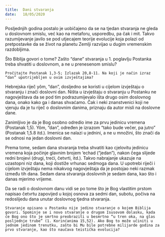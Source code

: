 ```yaml
---
title:  Dani stvaranja
date:   18/05/2020
---
```


Posljednjih godina postalo je uobičajeno da se na tjedan stvaranja ne gleda u doslovnom smislu, već kao na metaforu, usporedbu, pa čak i mit. Takvo razumijevanje javilo se pod utjecajem teorije evolucije koja polazi od pretpostavke da se život na planetu Zemlji razvijao u dugim vremenskim razdobljima.

Što Biblija govori o tome? Zašto “dane” stvaranja u 1. poglavlju Postanka treba shvatiti u doslovnom, a ne u prenesenom smislu?

`Pročitajte Postanak 1,3-5; Izlazak 20,8-11. Na koji je način izraz “dan” upotrijebljen u ovim izvještajima?`

Hebrejska riječ yôm, “dan”, dosljedno se koristi u cijelom izvještaju o stvaranju i znači doslovni dan. Ništa u izvještaju o stvaranju u Postanku ne nagovještava da se pod tim podrazumijevalo išta drugo osim doslovnog dana, onako kako ga i danas shvaćamo. Čak i neki znanstvenici koji ne vjeruju da je tu riječ o doslovnim danima, priznaju da autor misli na doslovne dane.

Zanimljivo je da je Bog osobno odredio ime za prvu jedinicu vremena (Postanak 1,5). Yôm, “dan”, određen je izrazom “tako bude večer, pa jutro” (Postanak 1,5.8 itd.). Imenica se nalazi u jednini, a ne u množini, što znači da se odnosi na jedan doslovni dan.

Prema tome, sedam dana stvaranja treba shvatiti kao cjelovitu jedinicu vremena koja počinje glavnim brojem ‘echad (“jedan”), nakon čega slijede redni brojevi (drugi, treći, četvrti, itd.). Takvo nabrajanje ukazuje na uzastopni niz dana, koji dostiže vrhunac sedmoga dana. U upotrebi riječi i cijelom izvještaju nema nikakvog nagovještaja da je postojao neki razmak između tih dana. Sedam dana stvaranja doslovnih je sedam dana, kao što i danas mjerimo vrijeme.

Da se radi o doslovnom danu vidi se po tome što je Bog vlastitim prstom napisao četvrtu zapovijed u kojoj osnova za sedmi dan, subotu, počiva na redoslijedu dana unutar doslovnog tjedna stvaranja.

`Stvaranje opisano u Postanku nije jedino stvaranje o kojem Biblija govori. Spominje se i novo stvaranje o drugom Isusovom dolasku, kada će Bog ono što je smrtno preobraziti u besmrtno “u tren oka, na glas posljednje trube” (1. Korinćanima 15,52). Ako Bog to može učiniti u jednom jedinom trenutku, zašto bi Mu bile potrebne milijarde godina za prvo stvaranje, kao što naučava teistička evolucija?`
